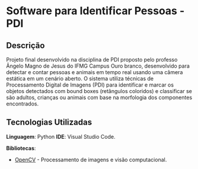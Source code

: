 # Software para Identificar Pessoas - PDI

## Descrição

Projeto final desenvolvido na disciplina de PDI proposto pelo professo Ângelo Magno de Jesus do IFMG Campus Ouro branco, desenvolvido para detectar e contar pessoas e animais em tempo real usando uma câmera estática em um cenário aberto. O sistema utiliza técnicas de Processamento Digital de Imagens (PDI) para identificar e marcar os objetos detectados com bound boxes (retângulos coloridos) e classificar se são adultos, crianças ou animais com base na morfologia dos componentes encontrados.

## Tecnologias Utilizadas

**Linguagem**: Python
**IDE**: Visual Studio Code.

**Bibliotecas**:
  - [OpenCV](https://opencv.org/) - Processamento de imagens e visão computacional.
